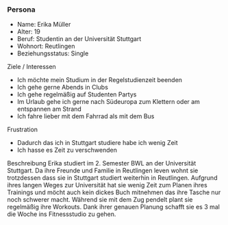 ### Persona
* Name: Erika Müller
* Alter: 19
* Beruf: Studentin an der Universität Stuttgart
* Wohnort: Reutlingen
* Beziehungsstatus: Single

Ziele / Interessen
* Ich möchte mein Studium in der Regelstudienzeit beenden
* Ich gehe gerne Abends in Clubs
* Ich gehe regelmäßig auf Studenten Partys
* Im Urlaub gehe ich gerne nach Südeuropa zum Klettern oder am entspannen am Strand
* Ich fahre lieber mit dem Fahrrad als mit dem Bus


Frustration
* Dadurch das ich in Stuttgart studiere habe ich wenig Zeit
* Ich hasse es Zeit zu verschwenden

Beschreibung
Erika studiert im 2. Semester BWL an der Universität Stuttgart. Da ihre Freunde und Familie in Reutlingen leven wohnt sie trotzdessen dass sie in Stuttgart studiert weiterhin in Reutlingen. Aufgrund ihres langen Weges zur Universität hat sie wenig Zeit zum Planen ihres Trainings und möcht auch kein dickes Buch mitnehmen das ihre Tasche nur noch schwerer macht. Während sie mit dem Zug pendelt plant sie regelmäßig ihre Workouts. Dank ihrer genauen Planung schafft sie es 3 mal die Woche ins Fitnessstudio zu gehen.